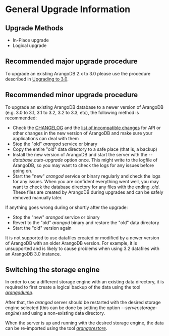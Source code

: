 General Upgrade Information
===========================

Upgrade Methods
------------------

- In-Place upgrade
- Logical upgrade


Recommended major upgrade procedure
-----------------------------------

To upgrade an existing ArangoDB 2.x to 3.0 please use the procedure described
in [Upgrading to 3.0](Upgrading30.md).

Recommended minor upgrade procedure
-----------------------------------

To upgrade an existing ArangoDB database to a newer version of ArangoDB 
(e.g. 3.0 to 3.1, 3.1 to 3.2, 3.2 to 3.3, etc), the following method is recommended:

- Check the [CHANGELOG](../../ReleaseNotes/README.md#changelogs) and the
  [list of incompatible changes](../../ReleaseNotes/README.md#incompatible-changes)
  for API or other changes in the new version of ArangoDB and make sure your applications
  can deal with them
- Stop the "old" _arangod_ service or binary
- Copy the entire "old" data directory to a safe place (that is, a backup)
- Install the new version of ArangoDB and start the server with
  the *--database.auto-upgrade* option once. This might write to the logfile of ArangoDB,
  so you may want to check the logs for any issues before going on.
- Start the "new" _arangod_ service or binary regularly and check the logs for any
  issues. When you are confident everything went well, you may want to check the
  database directory for any files with the ending *.old*. These files are
  created by ArangoDB during upgrades and can be safely removed manually later.

If anything goes wrong during or shortly after the upgrade:

- Stop the "new" _arangod_ service or binary
- Revert to the "old" _arangod_ binary and restore the "old" data directory
- Start the "old" version again

It is not supported to use datafiles created or modified by a newer
version of ArangoDB with an older ArangoDB version. For example, it is
unsupported and is likely to cause problems when using 3.2 datafiles
with an ArangoDB 3.0 instance.

Switching the storage engine
----------------------------

In order to use a different storage engine with an existing data directory,
it is required to first create a logical backup of the data using the 
tool [_arangodump_](../../Programs/Arangodump/README.md).

After that, the _arangod_ server should be restarted with the desired storage
engine selected (this can be done by setting the option *--server.storage-engine*) 
and using a non-existing data directory.

When the server is up and running with the desired storage engine, the data
can be re-imported using the tool
[_arangorestore_](../../Programs/Arangorestore/README.md).
